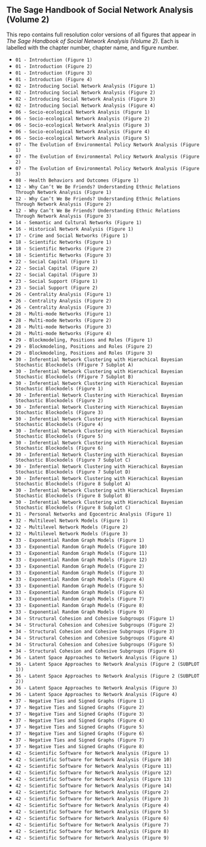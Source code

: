 ## The Sage Handbook of Social Network Analysis (Volume 2)

This repo contains full resolution color versions of all figures that appear in *The Sage Handbook of Social Network Analysis (Volume 2)*. Each is labelled with the chapter number, chapter name, and figure number. 

- `01 - Introduction (Figure 1)`
- `01 - Introduction (Figure 2)`
- `01 - Introduction (Figure 3)`
- `01 - Introduction (Figure 4)`
- `02 - Introducing Social Network Analysis (Figure 1)`
- `02 - Introducing Social Network Analysis (Figure 2)`
- `02 - Introducing Social Network Analysis (Figure 3)`
- `02 - Introducing Social Network Analysis (Figure 4)`
- `06 - Socio-ecological Network Analysis (Figure 1)`
- `06 - Socio-ecological Network Analysis (Figure 2)`
- `06 - Socio-ecological Network Analysis (Figure 3)`
- `06 - Socio-ecological Network Analysis (Figure 4)`
- `06 - Socio-ecological Network Analysis (Figure 5)`
- `07 - The Evolution of Environmental Policy Network Analysis (Figure 1)`
- `07 - The Evolution of Environmental Policy Network Analysis (Figure 2)`
- `07 - The Evolution of Environmental Policy Network Analysis (Figure 3)`
- `08 - Health Behaviors and Outcomes (Figure 1)`
- `12 - Why Can’t We Be Friends? Understanding Ethnic Relations Through Network Analysis (Figure 1)`
- `12 - Why Can’t We Be Friends? Understanding Ethnic Relations Through Network Analysis (Figure 2)`
- `12 - Why Can’t We Be Friends? Understanding Ethnic Relations Through Network Analysis (Figure 3)`
- `14 - Semantic and Cultural Networks (Figure 1)`
- `16 - Historical Network Analysis (Figure 1)`
- `17 - Crime and Social Networks (Figure 1)`
- `18 - Scientific Networks (Figure 1)`
- `18 - Scientific Networks (Figure 2)`
- `18 - Scientific Networks (Figure 3)`
- `22 - Social Capital (Figure 1)`
- `22 - Social Capital (Figure 2)`
- `22 - Social Capital (Figure 3)`
- `23 - Social Support (Figure 1)`
- `23 - Social Support (Figure 2)`
- `26 - Centrality Analysis (Figure 1)`
- `26 - Centrality Analysis (Figure 2)`
- `26 - Centrality Analysis (Figure 3)`
- `28 - Multi-mode Networks (Figure 1)`
- `28 - Multi-mode Networks (Figure 2)`
- `28 - Multi-mode Networks (Figure 3)`
- `28 - Multi-mode Networks (Figure 4)`
- `29 - Blockmodeling, Positions and Roles (Figure 1)`
- `29 - Blockmodeling, Positions and Roles (Figure 2)`
- `29 - Blockmodeling, Positions and Roles (Figure 3)`
- `30 - Inferential Network Clustering with Hierachical Bayesian Stochastic Blockodels (FFigure 7 Subplot A)`
- `30 - Inferential Network Clustering with Hierachical Bayesian Stochastic Blockodels (FFigure 7 Subplot B)`
- `30 - Inferential Network Clustering with Hierachical Bayesian Stochastic Blockodels (Figure 1)`
- `30 - Inferential Network Clustering with Hierachical Bayesian Stochastic Blockodels (Figure 2)`
- `30 - Inferential Network Clustering with Hierachical Bayesian Stochastic Blockodels (Figure 3)`
- `30 - Inferential Network Clustering with Hierachical Bayesian Stochastic Blockodels (Figure 4)`
- `30 - Inferential Network Clustering with Hierachical Bayesian Stochastic Blockodels (Figure 5)`
- `30 - Inferential Network Clustering with Hierachical Bayesian Stochastic Blockodels (Figure 6)`
- `30 - Inferential Network Clustering with Hierachical Bayesian Stochastic Blockodels (Figure 7 Subplot C)`
- `30 - Inferential Network Clustering with Hierachical Bayesian Stochastic Blockodels (Figure 7 Subplot D)`
- `30 - Inferential Network Clustering with Hierachical Bayesian Stochastic Blockodels (Figure 8 Subplot A)`
- `30 - Inferential Network Clustering with Hierachical Bayesian Stochastic Blockodels (Figure 8 Subplot B)`
- `30 - Inferential Network Clustering with Hierachical Bayesian Stochastic Blockodels (Figure 8 Subplot C)`
- `31 - Personal Networks and Egocentric Analysis (Figure 1)`
- `32 - Multilevel Network Models (Figure 1)`
- `32 - Multilevel Network Models (Figure 2)`
- `32 - Multilevel Network Models (Figure 3)`
- `33 - Exponential Random Graph Models (Figure 1)`
- `33 - Exponential Random Graph Models (Figure 10)`
- `33 - Exponential Random Graph Models (Figure 11)`
- `33 - Exponential Random Graph Models (Figure 12)`
- `33 - Exponential Random Graph Models (Figure 2)`
- `33 - Exponential Random Graph Models (Figure 3)`
- `33 - Exponential Random Graph Models (Figure 4)`
- `33 - Exponential Random Graph Models (Figure 5)`
- `33 - Exponential Random Graph Models (Figure 6)`
- `33 - Exponential Random Graph Models (Figure 7)`
- `33 - Exponential Random Graph Models (Figure 8)`
- `33 - Exponential Random Graph Models (Figure 9)`
- `34 - Structural Cohesion and Cohesive Subgroups (Figure 1)`
- `34 - Structural Cohesion and Cohesive Subgroups (Figure 2)`
- `34 - Structural Cohesion and Cohesive Subgroups (Figure 3)`
- `34 - Structural Cohesion and Cohesive Subgroups (Figure 4)`
- `34 - Structural Cohesion and Cohesive Subgroups (Figure 5)`
- `34 - Structural Cohesion and Cohesive Subgroups (Figure 6)`
- `36 - Latent Space Approaches to Network Analysis (Figure 1)`
- `36 - Latent Space Approaches to Network Analysis (Figure 2 (SUBPLOT 1))`
- `36 - Latent Space Approaches to Network Analysis (Figure 2 (SUBPLOT 2))`
- `36 - Latent Space Approaches to Network Analysis (Figure 3)`
- `36 - Latent Space Approaches to Network Analysis (Figure 4)`
- `37 - Negative Ties and Signed Graphs (Figure 1)`
- `37 - Negative Ties and Signed Graphs (Figure 2)`
- `37 - Negative Ties and Signed Graphs (Figure 3)`
- `37 - Negative Ties and Signed Graphs (Figure 4)`
- `37 - Negative Ties and Signed Graphs (Figure 5)`
- `37 - Negative Ties and Signed Graphs (Figure 6)`
- `37 - Negative Ties and Signed Graphs (Figure 7)`
- `37 - Negative Ties and Signed Graphs (Figure 8)`
- `42 - Scientific Software for Network Analysis (Figure 1)`
- `42 - Scientific Software for Network Analysis (Figure 10)`
- `42 - Scientific Software for Network Analysis (Figure 11)`
- `42 - Scientific Software for Network Analysis (Figure 12)`
- `42 - Scientific Software for Network Analysis (Figure 13)`
- `42 - Scientific Software for Network Analysis (Figure 14)`
- `42 - Scientific Software for Network Analysis (Figure 2)`
- `42 - Scientific Software for Network Analysis (Figure 3)`
- `42 - Scientific Software for Network Analysis (Figure 4)`
- `42 - Scientific Software for Network Analysis (Figure 5)`
- `42 - Scientific Software for Network Analysis (Figure 6)`
- `42 - Scientific Software for Network Analysis (Figure 7)`
- `42 - Scientific Software for Network Analysis (Figure 8)`
- `42 - Scientific Software for Network Analysis (Figure 9)`